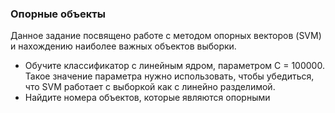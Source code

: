 ### Опорные объекты

Данное задание посвящено работе с методом опорных векторов (SVM) и нахождению наиболее важных объектов выборки.  

- Обучите классификатор с линейным ядром, параметром C = 100000. Такое значение параметра нужно использовать, чтобы убедиться, что SVM работает с выборкой как с линейно разделимой.
- Найдите номера объектов, которые являются опорными 
